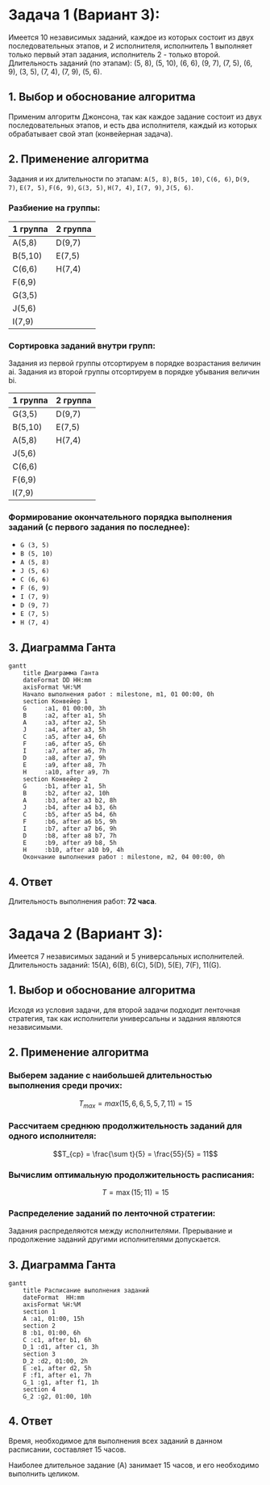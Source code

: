 # Задача 1 (Вариант 3):

Имеется 10 независимых заданий, каждое из которых состоит из двух последовательных этапов, и 2 исполнителя, исполнитель 1 выполняет только первый этап задания, исполнитель 2 - только второй. Длительность заданий (по этапам): (5, 8), (5, 10), (6, 6), (9, 7), (7, 5), (6, 9), (3, 5), (7, 4), (7, 9), (5, 6).

## 1. Выбор и обоснование алгоритма

Применим алгоритм Джонсона, так как каждое задание состоит из двух последовательных этапов, и есть два исполнителя, каждый из которых обрабатывает свой этап (конвейерная задача).

## 2. Применение алгоритма

Задания и их длительности по этапам: `A(5, 8)`, `B(5, 10)`, `C(6, 6)`, `D(9, 7)`, `E(7, 5)`, `F(6, 9)`, `G(3, 5)`, `H(7, 4)`, `I(7, 9)`, `J(5, 6)`.


### Разбиение на группы:


| 1 группа | 2 группа |
|----------|----------|
| A(5,8)   | D(9,7)   |
| B(5,10)  | E(7,5)   |
| C(6,6)   | H(7,4)   |
| F(6,9)   |
| G(3,5)   |
| J(5,6)   |
| I(7,9)   |

### Сортировка заданий внутри групп:

Задания из первой группы отсортируем в порядке возрастания величин аi. Задания из второй группы отсортируем в порядке убывания величин bi.

| 1 группа | 2 группа |
|----------|----------|
| G(3,5)   | D(9,7)   |
| B(5,10)  | E(7,5)   |
| A(5,8)   | H(7,4)   |
| J(5,6)   |
| C(6,6)   |
| F(6,9)   |
| I(7,9)   |

### Формирование окончательного порядка выполнения заданий (с первого задания по последнее):
- `G (3, 5)`
- `B (5, 10)`
- `A (5, 8)`
- `J (5, 6)`
- `C (6, 6)`
- `F (6, 9)`
- `I (7, 9)`
- `D (9, 7)`
- `E (7, 5)`
- `H (7, 4)`

## 3. Диаграмма Ганта

```mermaid
gantt
    title Диаграмма Ганта
    dateFormat DD HH:mm    
    axisFormat %H:%M
    Начало выполнения работ : milestone, m1, 01 00:00, 0h
    section Конвейер 1
    G     :a1, 01 00:00, 3h
    B     :a2, after a1, 5h
    A     :a3, after a2, 5h
    J     :a4, after a3, 5h
    C     :a5, after a4, 6h
    F     :a6, after a5, 6h
    I     :a7, after a6, 7h
    D     :a8, after a7, 9h
    E     :a9, after a8, 7h
    H     :a10, after a9, 7h
    section Конвейер 2
    G     :b1, after a1, 5h
    B     :b2, after a2, 10h
    A     :b3, after a3 b2, 8h
    J     :b4, after a4 b3, 6h
    C     :b5, after a5 b4, 6h
    F     :b6, after a6 b5, 9h
    I     :b7, after a7 b6, 9h
    D     :b8, after a8 b7, 7h
    E     :b9, after a9 b8, 5h
    H     :b10, after a10 b9, 4h
    Окончание выполнения работ : milestone, m2, 04 00:00, 0h
```

## 4. Ответ
Длительность выполнения работ: **72 часа**.


# Задача 2 (Вариант 3):

Имеется 7 независимых заданий и 5 универсальных исполнителей. Длительность заданий: 15(A), 6(B), 6(C), 5(D), 5(E), 7(F), 11(G).

## 1. Выбор и обоснование алгоритма

Исходя из условия задачи, для второй задачи подходит ленточная стратегия, так как исполнители универсальны и задания являются независимыми.

## 2. Применение алгоритма

### Выберем задание с наибольшей длительностью выполнения среди прочих:

$$T_{max} = max(15, 6, 6, 5, 5, 7, 11) =15$$

### Рассчитаем среднюю продолжительность заданий для одного исполнителя:

$$T_{ср} = \frac{\sum t}{5} = \frac{55}{5} = 11$$

### Вычислим оптимальную продолжительность расписания:

$$T = \max(15; 11) = 15$$

### Распределение заданий по ленточной стратегии:

Задания распределяются между исполнителями. Прерывание и продолжение заданий другими исполнителями допускается.

## 3. Диаграмма Ганта

``` mermaid
gantt
    title Расписание выполнения заданий
    dateFormat  HH:mm
    axisFormat %H:%M
    section 1
    A :a1, 01:00, 15h
    section 2
    B :b1, 01:00, 6h
    C :c1, after b1, 6h
    D_1 :d1, after c1, 3h
    section 3
    D_2 :d2, 01:00, 2h
    E :e1, after d2, 5h
    F :f1, after e1, 7h
    G_1 :g1, after f1, 1h
    section 4
    G_2 :g2, 01:00, 10h
```
## 4. Ответ

Время, необходимое для выполнения всех заданий в данном расписании, составляет 15 часов.

Наиболее длительное задание (A) занимает 15 часов, и его необходимо выполнить целиком.
